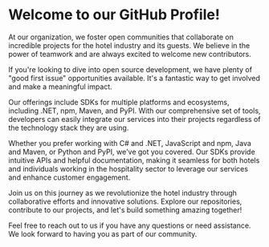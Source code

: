 # Welcome to our GitHub Profile!
At our organization, we foster open communities that collaborate on incredible projects for the hotel industry and its guests. We believe in the power of teamwork and are always excited to welcome new contributors.

If you're looking to dive into open source development, we have plenty of "good first issue" opportunities available. It's a fantastic way to get involved and make a meaningful impact.

Our offerings include SDKs for multiple platforms and ecosystems, including .NET, npm, Maven, and PyPI. With our comprehensive set of tools, developers can easily integrate our services into their projects regardless of the technology stack they are using.

Whether you prefer working with C# and .NET, JavaScript and npm, Java and Maven, or Python and PyPI, we've got you covered. Our SDKs provide intuitive APIs and helpful documentation, making it seamless for both hotels and individuals working in the hospitality sector to leverage our services and enhance customer engagement.

Join us on this journey as we revolutionize the hotel industry through collaborative efforts and innovative solutions. Explore our repositories, contribute to our projects, and let's build something amazing together!

Feel free to reach out to us if you have any questions or need assistance. We look forward to having you as part of our community.
